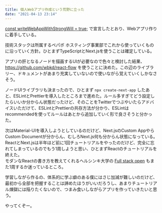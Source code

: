 ```yaml
---
title: 個人Webアプリ作成という荒野に立った
date: "2021-04-13 23:14"
---
```


[const writeWebAppWithStrongWill = true;](https://okweird.net/blog/write-web-app-with-string-will/) で宣言したとおり、Webアプリ作りに着手している。

技術スタックは所属するペパボ ホスティング事業部でこれから使っていくものに沿っていく方針。ひとまずTypeScriptとNext.jsを使うことは確定している。

アプリの肝となるノードを描画するUIが必要なので色々と検討した結果、https://github.com/wbkd/react-flow を使うことに決めた。この辺のライブラリー、ドキュメントがあまり充実していないので使いながら覚えていくしかなさそう。

ノードUIライブラリも決まったので、ひとまず `npx create-next-app` したあと、ESLintとPrettierを導入したところまで進めた。ルール多すぎてどう設定したらいいか分からん状態だったけど、そのことをTwitterでつぶやいたらアドバイスいただけて、ESLintとPrettierの共存方法が分かり、ESLintはrecommendedを使ってルールはあとから追加していく形で良さそうと分かった。

次はMaterial-UIを導入しようとしているのだけど、Next.jsのCustom AppやらCustom Documentが分からん、むしろNext.js何も分からん状態になっている。
ReactとNext.jsは半年ほど前に1回チュートリアルをやったのだけど、完全に忘れてしまっているのでもう1周しようと思い、ひとまずReactのチュートリアルを終えた。  
モダンなReactの書き方を教えてくれるヘルシンキ大学の [Full stack open](https://fullstackopen.com/en/) もまた1周するか迷っているところ。

学習しながら作るの、体系的に学ぶ癖のある僕にはさじ加減が難しいのだけど、最初から全部を把握することは諦めたほうがいいだろうし、あまりチュートリアル煉獄には陥りたくないので、つまみ食いしながらアプリを作っていきたいと思う。

やってくぞー。